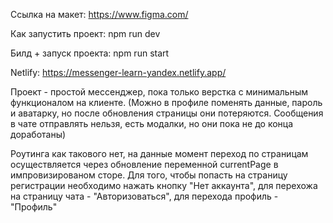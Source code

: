 Ссылка на макет: https://www.figma.com/

Как запустить проект: npm run dev

Билд + запуск проекта: npm run start

Netlify: https://messenger-learn-yandex.netlify.app/

Проект - простой мессенджер, пока только верстка с минимальным функционалом на клиенте. (Можно в профиле поменять данные, пароль и аватарку, но после обновления страницы они потеряются. Сообщения в чате отправлять нельзя, есть модалки, но они пока не до конца доработаны)

Роутинга как такового нет, на данные момент переход по страницам осуществляется через обновление переменной currentPage в импровизированом сторе. 
Для того, чтобы попасть на страницу регистрации необходимо нажать кнопку "Нет аккаунта", для перехожа на страницу чата - "Авторизоваться", для перехода  профиль - "Профиль"

